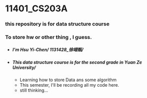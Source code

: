 # 11401_CS203A
### this repository is for data structure course
### To store hw or other thing , I guess.
- ##### I'm Hsu Yi-Chen\/ 1131428_徐翊甄/
- ##### This **data structure** course is for the second grade in Yuan Ze University/
  - Learning how to store Data ans some algorithm
  - This semester, I'll be recording all my code here.
  - still thinking...  
